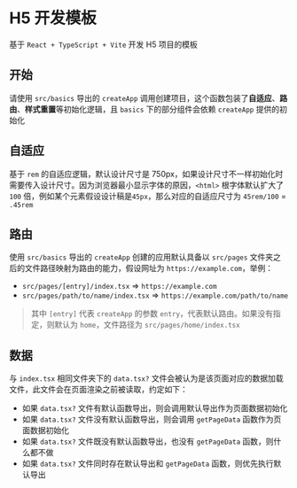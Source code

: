 # H5 开发模板

基于 `React + TypeScript + Vite` 开发 H5 项目的模板

## 开始

请使用 `src/basics` 导出的 `createApp` 调用创建项目，这个函数包装了**自适应**、**路由**、**样式重置**等初始化逻辑，且 `basics` 下的部分组件会依赖 `createApp` 提供的初始化

## 自适应

基于 `rem` 的自适应逻辑，默认设计尺寸是 750px，如果设计尺寸不一样初始化时需要传入设计尺寸。因为浏览器最小显示字体的原因，`<html>` 根字体默认扩大了 `100` 倍，例如某个元素假设设计稿是`45px`，那么对应的自适应尺寸为 `45rem/100` = `.45rem`

## 路由

使用 `src/basics` 导出的 `createApp` 创建的应用默认具备以 `src/pages` 文件夹之后的文件路径映射为路由的能力，假设网址为 `https://example.com`，举例：

- `src/pages/[entry]/index.tsx` => `https://example.com`
- `src/pages/path/to/name/index.tsx` => `https://example.com/path/to/name`

> 其中 `[entry]` 代表 `createApp` 的参数 `entry`，代表默认路由。如果没有指定，则默认为 `home`，文件路径为 `src/pages/home/index.tsx`

## 数据

与 `index.tsx` 相同文件夹下的 `data.tsx?` 文件会被认为是该页面对应的数据加载文件，此文件会在页面渲染之前被读取，约定如下：

- 如果 `data.tsx?` 文件有默认函数导出，则会调用默认导出作为页面数据初始化
- 如果 `data.tsx?` 文件没有默认函数导出，则会调用 `getPageData` 函数作为页面数据初始化
- 如果 `data.tsx?` 文件既没有默认函数导出，也没有 `getPageData` 函数，则什么都不做
- 如果 `data.tsx?` 文件同时存在默认导出和 `getPageData` 函数，则优先执行默认导出

